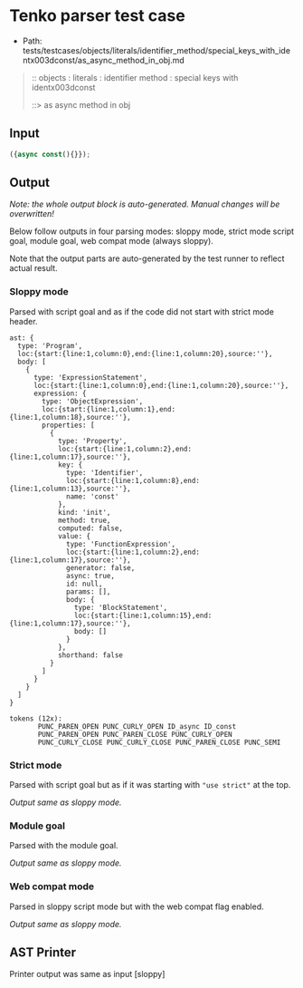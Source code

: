 # Tenko parser test case

- Path: tests/testcases/objects/literals/identifier_method/special_keys_with_identx003dconst/as_async_method_in_obj.md

> :: objects : literals : identifier method : special keys with identx003dconst
>
> ::> as async method in obj

## Input

`````js
({async const(){}});
`````

## Output

_Note: the whole output block is auto-generated. Manual changes will be overwritten!_

Below follow outputs in four parsing modes: sloppy mode, strict mode script goal, module goal, web compat mode (always sloppy).

Note that the output parts are auto-generated by the test runner to reflect actual result.

### Sloppy mode

Parsed with script goal and as if the code did not start with strict mode header.

`````
ast: {
  type: 'Program',
  loc:{start:{line:1,column:0},end:{line:1,column:20},source:''},
  body: [
    {
      type: 'ExpressionStatement',
      loc:{start:{line:1,column:0},end:{line:1,column:20},source:''},
      expression: {
        type: 'ObjectExpression',
        loc:{start:{line:1,column:1},end:{line:1,column:18},source:''},
        properties: [
          {
            type: 'Property',
            loc:{start:{line:1,column:2},end:{line:1,column:17},source:''},
            key: {
              type: 'Identifier',
              loc:{start:{line:1,column:8},end:{line:1,column:13},source:''},
              name: 'const'
            },
            kind: 'init',
            method: true,
            computed: false,
            value: {
              type: 'FunctionExpression',
              loc:{start:{line:1,column:2},end:{line:1,column:17},source:''},
              generator: false,
              async: true,
              id: null,
              params: [],
              body: {
                type: 'BlockStatement',
                loc:{start:{line:1,column:15},end:{line:1,column:17},source:''},
                body: []
              }
            },
            shorthand: false
          }
        ]
      }
    }
  ]
}

tokens (12x):
       PUNC_PAREN_OPEN PUNC_CURLY_OPEN ID_async ID_const
       PUNC_PAREN_OPEN PUNC_PAREN_CLOSE PUNC_CURLY_OPEN
       PUNC_CURLY_CLOSE PUNC_CURLY_CLOSE PUNC_PAREN_CLOSE PUNC_SEMI
`````

### Strict mode

Parsed with script goal but as if it was starting with `"use strict"` at the top.

_Output same as sloppy mode._

### Module goal

Parsed with the module goal.

_Output same as sloppy mode._

### Web compat mode

Parsed in sloppy script mode but with the web compat flag enabled.

_Output same as sloppy mode._

## AST Printer

Printer output was same as input [sloppy]
